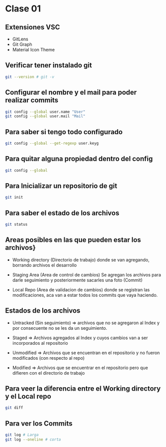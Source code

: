 # Clase 01

## Extensiones VSC

* GitLens
* Git Graph
* Material Icon Theme

## Verificar tener instalado git

```sh
git --version # git -v
```

## Configurar el nombre y el mail para poder realizar commits

```sh
git config --global user.name "User"
git config --global user.mail "Mail"
```

## Para saber si tengo todo configurado

```sh
git config --global --get-regexp user.keyg
```

## Para quitar alguna propiedad dentro del config

```sh
git config --global
```

## Para Inicializar un repositorio de git

```sh
git init
```

## Para saber el estado de los archivos

```sh
git status
```

## Areas posibles en las que pueden estar los archivos}

* Working directory (Directorio de trabajo) donde se van agregando, borrando archivos el desarrollo

* Staging Area (Area de control de cambios) Se agregan los archivos para darle seguimiento y posteriormente sacarles una foto (Commit)

* Local Repo (Area de validacion de cambios) donde se registran las modificaciones, aca van a estar todos los commits que vaya haciendo.

## Estados de los archivos

* Untracked (Sin seguimiento) => archivos que no se agregaron al Index y por consecuente no se les da un seguimiento.

* Staged => Archivos agregados al Index y cuyos cambios van a ser incorporados al repositorio

* Unmodified => Archivos que se encuentran en el repositorio y no fueron modificados (con respecto al repo)

* Modified => Archivos que se encuentrar en el repositorio pero que difieren con el directorio de trabajo


## Para veer la diferencia entre el Working directory y el Local repo

```sh
git diff
```

## Para ver los Commits 

```sh
git log # Larga
git log --oneline # corta
```